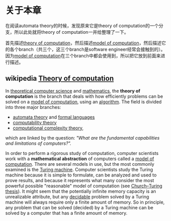 # 关于本章

在阅读automata theory的时候，发现原来它是theory of computation的一个分支，所以此处就将theory of computation一并给整理了一下。

首先描述[theory of computation](https://en.wikipedia.org/wiki/Theory_of_computation)，然后描述[model of computation](https://en.wikipedia.org/wiki/Model_of_computation)，然后描述它的各个branch（共三个，这三个branch是software engineer经常会接触到的）。因为[model of computation](https://en.wikipedia.org/wiki/Model_of_computation)在三个branch中都会使用到，所以把它放到前面来进行描述。

## wikipedia [Theory of computation](https://en.wikipedia.org/wiki/Theory_of_computation)

In [theoretical computer science](https://en.wikipedia.org/wiki/Theoretical_computer_science) and [mathematics](https://en.wikipedia.org/wiki/Mathematics), the **theory of computation** is the branch that deals with how efficiently problems can be solved on a [model of computation](https://en.wikipedia.org/wiki/Model_of_computation), using an [algorithm](https://en.wikipedia.org/wiki/Algorithm). The field is divided into three major branches: 

- [automata theory](https://en.wikipedia.org/wiki/Automata_theory) and [formal languages](https://en.wikipedia.org/wiki/Formal_language)
- [computability theory](https://en.wikipedia.org/wiki/Computability_theory)
- [computational complexity theory](https://en.wikipedia.org/wiki/Computational_complexity_theory), 

which are linked by the question: *"What are the fundamental capabilities and limitations of computers?".*

In order to perform a rigorous study of computation, computer scientists work with a **mathematical abstraction** of computers called a [model of computation](https://en.wikipedia.org/wiki/Model_of_computation). There are several models in use, but the most commonly examined is the [Turing machine](https://en.wikipedia.org/wiki/Turing_machine). Computer scientists study the Turing machine because it is simple to formulate, can be analyzed and used to prove results, and because it represents what many consider the most powerful possible "reasonable" model of computation (see [Church–Turing thesis](https://en.wikipedia.org/wiki/Church–Turing_thesis)). It might seem that the potentially infinite memory capacity is an unrealizable attribute, but any [decidable](https://en.wikipedia.org/wiki/Decidability_(logic)) problem solved by a Turing machine will always require only a finite amount of memory. So in principle, any problem that can be solved (decided) by a Turing machine can be solved by a computer that has a finite amount of memory.